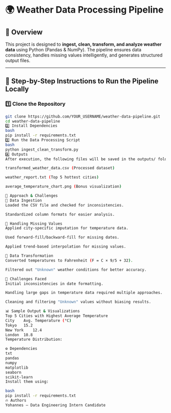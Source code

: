 
# 🌍 Weather Data Processing Pipeline

## 📌 Overview
This project is designed to **ingest, clean, transform, and analyze weather data** using Python (Pandas & NumPy). The pipeline ensures data consistency, handles missing values intelligently, and generates structured output files.

---
## 🚀 **Step-by-Step Instructions to Run the Pipeline Locally**

### **1️⃣ Clone the Repository**
```bash
git clone https://github.com/YOUR_USERNAME/weather-data-pipeline.git
cd weather-data-pipeline
2️⃣ Install Dependencies
bash
pip install -r requirements.txt
3️⃣ Run the Data Processing Script
bash
python ingest_clean_transform.py
4️⃣ Outputs
After execution, the following files will be saved in the outputs/ folder:

transformed_weather_data.csv (Processed dataset)

weather_report.txt (Top 5 hottest cities)

average_temperature_chart.png (Bonus visualization)

📝 Approach & Challenges
🔹 Data Ingestion
Loaded the CSV file and checked for inconsistencies.

Standardized column formats for easier analysis.

🔹 Handling Missing Values
Applied city-specific imputation for temperature data.

Used forward-fill/backward-fill for missing dates.

Applied trend-based interpolation for missing values.

🔹 Data Transformation
Converted temperatures to Fahrenheit (F = C × 9/5 + 32).

Filtered out "Unknown" weather conditions for better accuracy.

🔹 Challenges Faced
Initial inconsistencies in date formatting.

Handling large gaps in temperature data required multiple approaches.

Cleaning and filtering "Unknown" values without biasing results.

📊 Sample Output & Visualizations
Top 5 Cities with Highest Average Temperature
City	Avg. Temperature (°C)
Tokyo	15.2
New York	12.4
London	10.8
Temperature Distribution:

⚙ Dependencies
txt
pandas
numpy
matplotlib
seaborn
scikit-learn
Install them using:

bash
pip install -r requirements.txt
🔥 Authors
Yohannes – Data Engineering Intern Candidate
